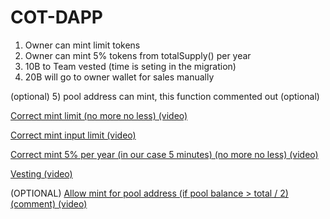 # COT-DAPP

1) Owner can mint limit tokens
2) Owner can mint 5% tokens from totalSupply() per year
3) 10B to Team vested (time is seting in the migration)
4) 20B will go to owner wallet for sales manually

(optional)
5) pool address can mint, this function commented out (optional)

[Correct mint limit (no more no less) (video)](https://vk.com/videos223443924?z=video223443924_456239565%2Fpl_223443924_-2)

[Correct mint input limit (video)](https://vk.com/videos223443924?z=video223443924_456239559%2Fpl_223443924_-2)

[Correct mint 5% per year (in our case 5 minutes) (no more no less) (video)](https://vk.com/videos223443924?z=video223443924_456239561%2Fpl_223443924_-2)

[Vesting (video)](https://vk.com/videos223443924?z=video223443924_456239556%2Fpl_223443924_-2)

(OPTIONAL)
[Allow mint for pool address (if pool balance > total / 2) (comment) (video)](https://vk.com/videos223443924?z=video223443924_456239555%2Fpl_223443924_-2)

